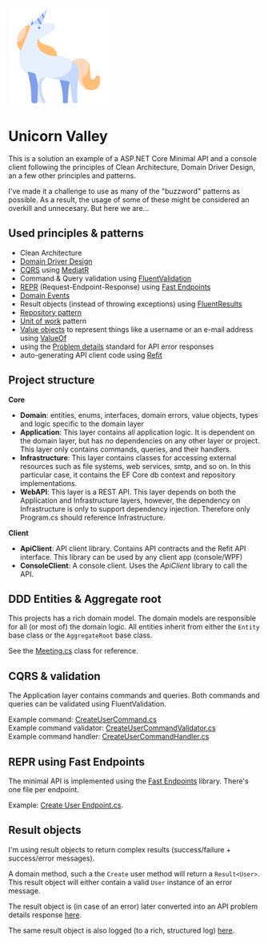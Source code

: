﻿﻿<img src="assets/icon.png" width="200">

# Unicorn Valley

This is a solution an example of a ASP.NET Core Minimal API and a console client following the principles of Clean Architecture, Domain Driver Design, an a few other principles and patterns.

I've made it a challenge to use as many of the "buzzword" patterns as possible. As a result, the usage of some of these might be considered an overkill and unnecesary. But here we are...

## Used principles & patterns
- Clean Architecture
- [Domain Driver Design](https://en.wikipedia.org/wiki/Domain-driven_design)
- [CQRS](https://learn.microsoft.com/en-us/azure/architecture/patterns/cqrs) using [MediatR](https://github.com/jbogard/MediatR)
- Command & Query validation using [FluentValidation](https://docs.fluentvalidation.net/en/latest/)
- [REPR](https://deviq.com/design-patterns/repr-design-pattern) (Request-Endpoint-Response) using [Fast Endpoints](https://fast-endpoints.com/)
- [Domain Events](https://learn.microsoft.com/en-us/dotnet/architecture/microservices/microservice-ddd-cqrs-patterns/domain-events-design-implementation)
- Result objects (instead of throwing exceptions) using [FluentResults](https://github.com/altmann/FluentResults)
- [Repository pattern](https://dotnettutorials.net/lesson/repository-design-pattern-csharp/#:~:text=What%20is%20the%20Repository%20Design,for%20accessing%20the%20domain%20objects.&text=In%20the%20above%20design%2C%20now,Framework%20data%20context%20class%20directly.)
- [Unit of work](https://dotnettutorials.net/lesson/unit-of-work-csharp-mvc/#:~:text=The%20Unit%20of%20Work%20pattern,or%20fail%20as%20one%20unit.) pattern
- [Value objects](https://learn.microsoft.com/en-us/dotnet/architecture/microservices/microservice-ddd-cqrs-patterns/implement-value-objects) to represent things like a username or an e-mail address using [ValueOf](https://github.com/mcintyre321/ValueOf)
- using the [Problem details](https://www.rfc-editor.org/rfc/rfc7807) standard for API error responses
- auto-generating API client code using [Refit](https://github.com/reactiveui/refit)

## Project structure

**Core**
- **Domain**: entities, enums, interfaces, domain errors, value objects, types and logic specific to the domain layer
- **Application**: This layer contains all application logic. It is dependent on the domain layer, but has no dependencies on any other layer or project. This layer only contains commands, queries, and their handlers.
- **Infrastructure**: This layer contains classes for accessing external resources such as file systems, web services, smtp, and so on. In this particular case, it contains the EF Core db context and repository implementations.
- **WebAPI**: This layer is a REST API. This layer depends on both the Application and Infrastructure layers, however, the dependency on Infrastructure is only to support dependency injection. Therefore only Program.cs should reference Infrastructure.

**Client**
- **ApiClient**: API client library. Contains API contracts and the Refit API interface. This library can be used by any client app (console/WPF)
- **ConsoleClient**: A console client. Uses the *ApiClient* library to call the API.

## DDD Entities & Aggregate root
This projects has a rich domain model. The domain models are responsible for all (or most of) the domain logic. All entities inherit from either the `Entity` base class or the `AggregateRoot` base class.

See the [Meeting.cs](src/Domain/Entities/Meeting.cs) class for reference.

## CQRS & validation
The Application layer contains commands and queries. Both commands and queries can be validated using FluentValidation.

Example command: [CreateUserCommand.cs](src/Application/Users/Commands/CreateUserCommand.cs)\
Example command validator: [CreateUserCommandValidator.cs](src/Application/Users/Commands/CreateUserCommandValidator.cs)\
Example command handler: [CreateUserCommandHandler.cs](src/Application/Users/Commands/CreateUserCommandHandler.cs)

## REPR using Fast Endpoints
The minimal API is implemented using the [Fast Endpoints](https://fast-endpoints.com/) library. There's one file per endpoint. 

Example: [Create User Endpoint.cs](src/WebAPI/Endpoints/Users/Create.cs).

## Result objects
I'm using result objects to return complex results (success/failure + success/error messages).

A domain method, such a the `Create` user method will return a `Result<User>`. This result object will either contain a valid `User` instance of an error message.

The result object is (in case of an error) later converted into an API problem details response [here](src/WebAPI/Utils/ResponseUtils.cs).

The same result object is also logged (to a rich, structured log) [here](src/WebAPI/Services/ResultHandler.cs).